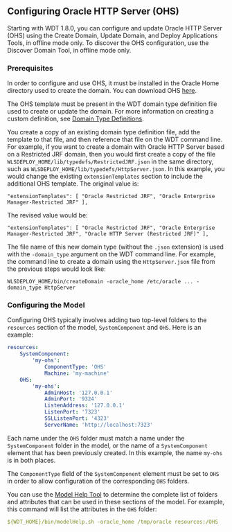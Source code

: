## Configuring Oracle HTTP Server (OHS)

Starting with WDT 1.8.0, you can configure and update Oracle HTTP Server (OHS) using the Create Domain, Update Domain, and Deploy Applications Tools, in offline mode only. To discover the OHS configuration, use the Discover Domain Tool, in offline mode only.

### Prerequisites

In order to configure and use OHS, it must be installed in the Oracle Home directory used to create the domain. You can download OHS [here](https://www.oracle.com/middleware/technologies/webtier-downloads.html).

The OHS template must be present in the WDT domain type definition file used to create or update the domain. For more information on creating a custom definition, see [Domain Type Definitions](type_def.md).

You create a copy of an existing domain type definition file, add the template to that file, and then reference that file on the WDT command line. For example, if you want to create a domain with Oracle HTTP Server based on a Restricted JRF domain, then you would first create a copy of the file `WLSDEPLOY_HOME/lib/typedefs/RestrictedJRF.json` in the same directory, such as `WLSDEPLOY_HOME/lib/typedefs/HttpServer.json`. In this example, you would change the existing `extensionTemplates` section to include the additional OHS template. The original value is:
```
"extensionTemplates": [ "Oracle Restricted JRF", "Oracle Enterprise Manager-Restricted JRF" ],
```
The revised value would be:
```
"extensionTemplates": [ "Oracle Restricted JRF", "Oracle Enterprise Manager-Restricted JRF", "Oracle HTTP Server (Restricted JRF)" ],
```
The file name of this new domain type (without the `.json` extension) is used with the `-domain_type` argument on the WDT command line. For example, the command line to create a domain using the `HttpServer.json` file from the previous steps would look like:  
```
WLSDEPLOY_HOME/bin/createDomain -oracle_home /etc/oracle ... -domain_type HttpServer
```

### Configuring the Model

Configuring OHS typically involves adding two top-level folders to the `resources` section of the model, `SystemComponent` and `OHS`. Here is an example:
```yaml
resources:
    SystemComponent:
        'my-ohs':
            ComponentType: 'OHS'
            Machine: 'my-machine'
    OHS:
        'my-ohs':
            AdminHost: '127.0.0.1'
            AdminPort: '9324'
            ListenAddress: '127.0.0.1'
            ListenPort: '7323'
            SSLListenPort: '4323'
            ServerName: 'http://localhost:7323'
```
Each name under the `OHS` folder must match a name under the `SystemComponent` folder in the model, or the name of a `SystemComponent` element that has been previously created. In this example, the name `my-ohs` is in both places.

The `ComponentType` field of the `SystemComponent` element must be set to `OHS` in order to allow configuration of the corresponding `OHS` folders.

You can use the [Model Help Tool](model_help.md) to determine the complete list of folders and attributes that can be used in these sections of the model. For example, this command will list the attributes in the `OHS` folder:
```yaml
${WDT_HOME}/bin/modelHelp.sh -oracle_home /tmp/oracle resources:/OHS
```
